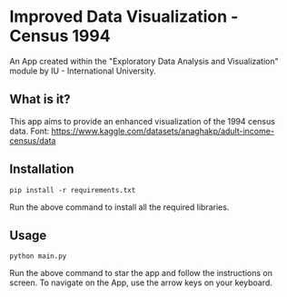 # Improved Data Visualization - Census 1994

An App created within the "Exploratory Data Analysis and Visualization" module by IU - International University.

## What is it?

This app aims to provide an enhanced visualization of the 1994 census data.
Font: https://www.kaggle.com/datasets/anaghakp/adult-income-census/data

## Installation

```shell
pip install -r requirements.txt
```
Run the above command to install all the required libraries.

## Usage

```shell
python main.py
```

Run the above command to star the app and follow the instructions on screen. 
To navigate on the App, use the arrow keys on your keyboard.

